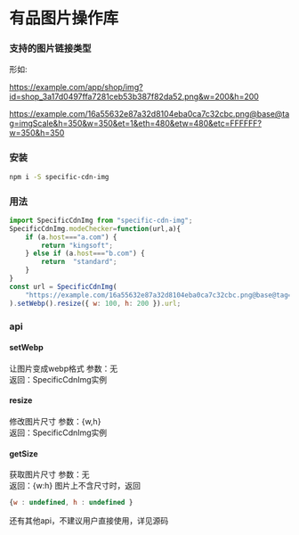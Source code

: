 # 有品图片操作库

### 支持的图片链接类型
形如:

https://example.com/app/shop/img?id=shop_3a17d0497ffa7281ceb53b387f82da52.png&w=200&h=200

https://example.com/16a55632e87a32d8104eba0ca7c32cbc.png@base@tag=imgScale&h=350&w=350&et=1&eth=480&etw=480&etc=FFFFFF?w=350&h=350

### 安装

``` bash
npm i -S specific-cdn-img
```

### 用法

``` javascript
import SpecificCdnImg from "specific-cdn-img";
SpecificCdnImg.modeChecker=function(url,a){
    if (a.host==="a.com") {
        return "kingsoft";
    } else if (a.host==="b.com") {
        return  "standard";
    }
}
const url = SpecificCdnImg(
    "https://example.com/16a55632e87a32d8104eba0ca7c32cbc.png@base@tag=imgScale&h=350&w=350&et=1&eth=480&etw=480&etc=FFFFFF"
).setWebp().resize({ w: 100, h: 200 }).url;
```

### api

#### setWebp
让图片变成webp格式
参数：无   
返回：SpecificCdnImg实例

#### resize
修改图片尺寸
参数：{w,h}   
返回：SpecificCdnImg实例

#### getSize
获取图片尺寸
参数：无   
返回：{w:h}
图片上不含尺寸时，返回
```javascript
{w : undefined, h : undefined }
```
还有其他api，不建议用户直接使用，详见源码